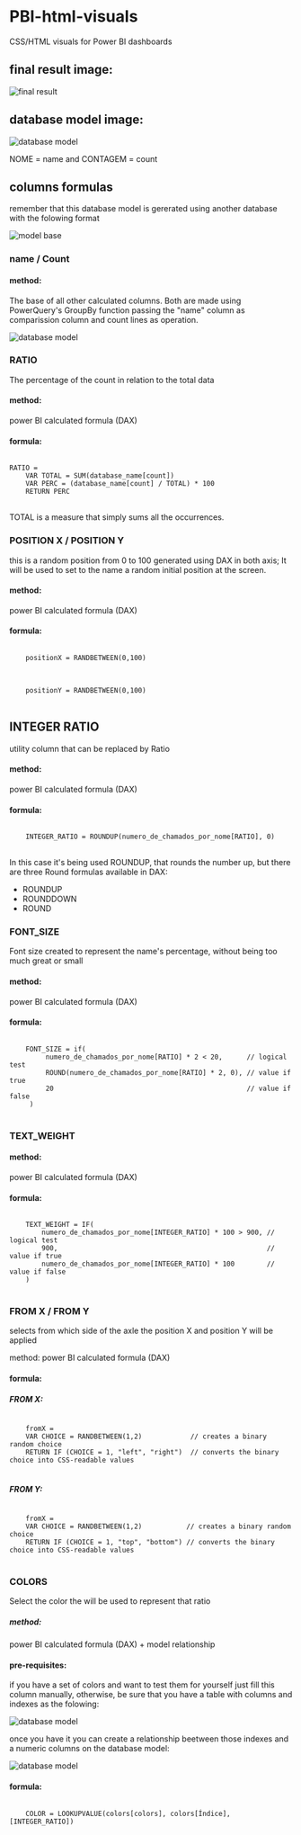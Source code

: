 # PBI-html-visuals
CSS/HTML visuals for Power BI dashboards

## final result image:

![final result](https://raw.githubusercontent.com/Ronnie018/PBI-html-visuals/main/blobs/names.PNG?raw=true)

## database model image:

![database model](https://raw.githubusercontent.com/Ronnie018/PBI-html-visuals/main/blobs/database_model.PNG?raw=true)
 
NOME = name and CONTAGEM = count

## columns formulas

remember that this database model is gererated using another database with the folowing format

![model base](https://raw.githubusercontent.com/Ronnie018/PBI-html-visuals/main/blobs/model_base.PNG?raw=true)

### name / Count

#### method:
The base of all other calculated columns. Both are made using PowerQuery's GroupBy function passing the "name" column as comparission column and count lines as operation.

![database model](https://raw.githubusercontent.com/Ronnie018/PBI-html-visuals/main/blobs/groupby%20config.PNG?raw=true)

### RATIO
The percentage of the count in relation to the total data

#### method:
power BI calculated formula (DAX)

#### formula:
<pre>
<code>
RATIO = 
    VAR TOTAL = SUM(database_name[count])
    VAR PERC = (database_name[count] / TOTAL) * 100
    RETURN PERC
</code>
</pre>

TOTAL is a measure that simply sums all the occurrences.

### POSITION X / POSITION Y
this is a random position from 0 to 100 generated using DAX in both axis; It will be used to set to the name a random initial position at the screen.

#### method:
power BI calculated formula (DAX)

#### formula:

<pre>
<code>
    positionX = RANDBETWEEN(0,100)
</code>
</pre>

<pre>
<code>
    positionY = RANDBETWEEN(0,100)
</code>
</pre>

## INTEGER RATIO 

utility column that can be replaced by Ratio

#### method:
power BI calculated formula (DAX)

#### formula:

<pre>
<code>
    INTEGER_RATIO = ROUNDUP(numero_de_chamados_por_nome[RATIO], 0)
</code>
</pre>

In this case it's being used ROUNDUP, that rounds the number up, but there are three Round formulas available in DAX:
<ul>
 <li>ROUNDUP</li>
 <li>ROUNDDOWN</li>
 <li>ROUND</li>
</ul>

### FONT_SIZE 
Font size created to represent the name's percentage, without being too much great or small

#### method:
power BI calculated formula (DAX)

#### formula:

<pre>
<code>
    FONT_SIZE = if(
         numero_de_chamados_por_nome[RATIO] * 2 < 20,      // logical test
         ROUND(numero_de_chamados_por_nome[RATIO] * 2, 0), // value if true
         20                                                // value if false
     )
</code>
</pre>

### TEXT_WEIGHT

#### method:
power BI calculated formula (DAX)

#### formula:

<pre>
<code>
    TEXT_WEIGHT = IF(
        numero_de_chamados_por_nome[INTEGER_RATIO] * 100 > 900, // logical test
        900,                                                    // value if true
        numero_de_chamados_por_nome[INTEGER_RATIO] * 100        // value if false
    )
</code>
</pre>

### FROM X / FROM Y
selects from which side of the axle the position X and position Y will be applied

method: 
power BI calculated formula (DAX)

#### formula:

##### FROM X:
<pre>
<code>
    fromX = 
    VAR CHOICE = RANDBETWEEN(1,2)            // creates a binary random choice 
    RETURN IF (CHOICE = 1, "left", "right")  // converts the binary choice into CSS-readable values
</code>
</pre>

##### FROM Y:
<pre>
<code>
    fromX = 
    VAR CHOICE = RANDBETWEEN(1,2)           // creates a binary random choice 
    RETURN IF (CHOICE = 1, "top", "bottom") // converts the binary choice into CSS-readable values
</code>
</pre>

### COLORS 
Select the color the will be used to represent that ratio

##### method: 
power BI calculated formula (DAX) + model relationship

#### pre-requisites:
if you have a set of colors and want to test them for yourself just fill this column manually, otherwise, be sure that you have a table with columns and indexes as the folowing:

![database model](https://raw.githubusercontent.com/Ronnie018/PBI-html-visuals/main/blobs/colors_base.PNG?raw=true)

once you have it you can create a relationship beetween those indexes and a numeric columns on the database model:

![database model](https://raw.githubusercontent.com/Ronnie018/PBI-html-visuals/main/blobs/relationship.PNG?raw=true)

#### formula:

<pre>
<code>
    COLOR = LOOKUPVALUE(colors[colors], colors[Índice], [INTEGER_RATIO])
</code>
</pre>


